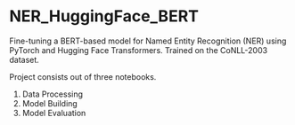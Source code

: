 # NER_HuggingFace_BERT
Fine-tuning a BERT-based model for Named Entity Recognition (NER) using PyTorch and Hugging Face Transformers.  Trained on the CoNLL-2003 dataset.

Project consists out of three notebooks.
1. Data Processing
2. Model Building
3. Model Evaluation
